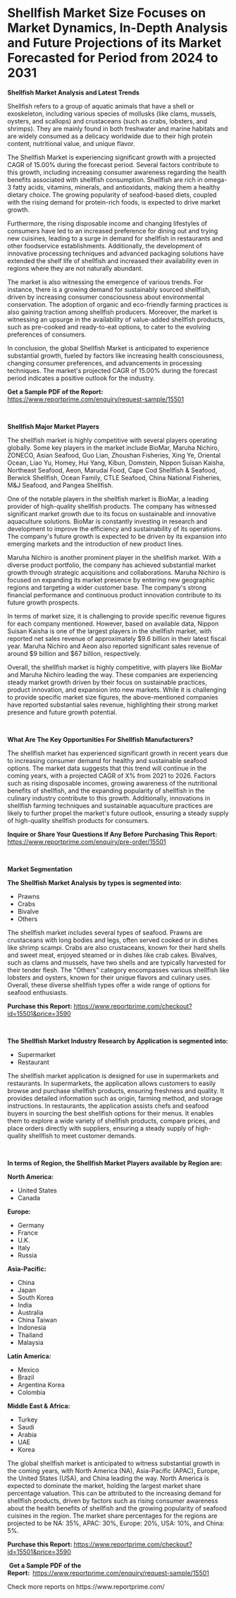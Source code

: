<p><h1>Shellfish Market Size Focuses on Market Dynamics, In-Depth Analysis and Future Projections of its Market Forecasted for Period from 2024 to 2031</h1></p><p><strong>Shellfish Market Analysis and Latest Trends</strong></p>
<p><p>Shellfish refers to a group of aquatic animals that have a shell or exoskeleton, including various species of mollusks (like clams, mussels, oysters, and scallops) and crustaceans (such as crabs, lobsters, and shrimps). They are mainly found in both freshwater and marine habitats and are widely consumed as a delicacy worldwide due to their high protein content, nutritional value, and unique flavor.</p><p>The Shellfish Market is experiencing significant growth with a projected CAGR of 15.00% during the forecast period. Several factors contribute to this growth, including increasing consumer awareness regarding the health benefits associated with shellfish consumption. Shellfish are rich in omega-3 fatty acids, vitamins, minerals, and antioxidants, making them a healthy dietary choice. The growing popularity of seafood-based diets, coupled with the rising demand for protein-rich foods, is expected to drive market growth.</p><p>Furthermore, the rising disposable income and changing lifestyles of consumers have led to an increased preference for dining out and trying new cuisines, leading to a surge in demand for shellfish in restaurants and other foodservice establishments. Additionally, the development of innovative processing techniques and advanced packaging solutions have extended the shelf life of shellfish and increased their availability even in regions where they are not naturally abundant.</p><p>The market is also witnessing the emergence of various trends. For instance, there is a growing demand for sustainably sourced shellfish, driven by increasing consumer consciousness about environmental conservation. The adoption of organic and eco-friendly farming practices is also gaining traction among shellfish producers. Moreover, the market is witnessing an upsurge in the availability of value-added shellfish products, such as pre-cooked and ready-to-eat options, to cater to the evolving preferences of consumers.</p><p>In conclusion, the global Shellfish Market is anticipated to experience substantial growth, fueled by factors like increasing health consciousness, changing consumer preferences, and advancements in processing techniques. The market's projected CAGR of 15.00% during the forecast period indicates a positive outlook for the industry.</p></p>
<p><strong>Get a Sample PDF of the Report:&nbsp;</strong> <a href="https://www.reportprime.com/enquiry/request-sample/15501">https://www.reportprime.com/enquiry/request-sample/15501</a></p>
<p>&nbsp;</p>
<p><strong>Shellfish Major Market Players</strong></p>
<p><p>The shellfish market is highly competitive with several players operating globally. Some key players in the market include BioMar, Maruha Nichiro, ZONECO, Asian Seafood, Guo Lian, Zhoushan Fisheries, Xing Ye, Oriental Ocean, Liao Yu, Homey, Hui Yang, Kibun, Domstein, Nippon Suisan Kaisha, Northeast Seafood, Aeon, Marudai Food, Cape Cod Shellfish & Seafood, Berwick Shellfish, Ocean Family, CTLE Seafood, China National Fisheries, M&J Seafood, and Pangea Shellfish.</p><p>One of the notable players in the shellfish market is BioMar, a leading provider of high-quality shellfish products. The company has witnessed significant market growth due to its focus on sustainable and innovative aquaculture solutions. BioMar is constantly investing in research and development to improve the efficiency and sustainability of its operations. The company's future growth is expected to be driven by its expansion into emerging markets and the introduction of new product lines.</p><p>Maruha Nichiro is another prominent player in the shellfish market. With a diverse product portfolio, the company has achieved substantial market growth through strategic acquisitions and collaborations. Maruha Nichiro is focused on expanding its market presence by entering new geographic regions and targeting a wider customer base. The company's strong financial performance and continuous product innovation contribute to its future growth prospects.</p><p>In terms of market size, it is challenging to provide specific revenue figures for each company mentioned. However, based on available data, Nippon Suisan Kaisha is one of the largest players in the shellfish market, with reported net sales revenue of approximately $9.6 billion in their latest fiscal year. Maruha Nichiro and Aeon also reported significant sales revenue of around $9 billion and $67 billion, respectively.</p><p>Overall, the shellfish market is highly competitive, with players like BioMar and Maruha Nichiro leading the way. These companies are experiencing steady market growth driven by their focus on sustainable practices, product innovation, and expansion into new markets. While it is challenging to provide specific market size figures, the above-mentioned companies have reported substantial sales revenue, highlighting their strong market presence and future growth potential.</p></p>
<p>&nbsp;</p>
<p><strong>What Are The Key Opportunities For Shellfish Manufacturers?</strong></p>
<p><p>The shellfish market has experienced significant growth in recent years due to increasing consumer demand for healthy and sustainable seafood options. The market data suggests that this trend will continue in the coming years, with a projected CAGR of X% from 2021 to 2026. Factors such as rising disposable incomes, growing awareness of the nutritional benefits of shellfish, and the expanding popularity of shellfish in the culinary industry contribute to this growth. Additionally, innovations in shellfish farming techniques and sustainable aquaculture practices are likely to further propel the market's future outlook, ensuring a steady supply of high-quality shellfish products for consumers.</p></p>
<p><strong>Inquire or Share Your Questions If Any Before Purchasing This Report:</strong> <a href="https://www.reportprime.com/enquiry/pre-order/15501">https://www.reportprime.com/enquiry/pre-order/15501</a></p>
<p>&nbsp;</p>
<p><strong>Market Segmentation</strong></p>
<p><strong>The Shellfish Market Analysis by types is segmented into:</strong></p>
<p><ul><li>Prawns</li><li>Crabs</li><li>Bivalve</li><li>Others</li></ul></p>
<p><p>The shellfish market includes several types of seafood. Prawns are crustaceans with long bodies and legs, often served cooked or in dishes like shrimp scampi. Crabs are also crustaceans, known for their hard shells and sweet meat, enjoyed steamed or in dishes like crab cakes. Bivalves, such as clams and mussels, have two shells and are typically harvested for their tender flesh. The "Others" category encompasses various shellfish like lobsters and oysters, known for their unique flavors and culinary uses. Overall, these diverse shellfish types offer a wide range of options for seafood enthusiasts.</p></p>
<p><strong>Purchase this Report:&nbsp;</strong><a href="https://www.reportprime.com/checkout?id=15501&price=3590">https://www.reportprime.com/checkout?id=15501&price=3590</a></p>
<p>&nbsp;</p>
<p><strong>The Shellfish Market Industry Research by Application is segmented into:</strong></p>
<p><ul><li>Supermarket</li><li>Restaurant</li></ul></p>
<p><p>The shellfish market application is designed for use in supermarkets and restaurants. In supermarkets, the application allows customers to easily browse and purchase shellfish products, ensuring freshness and quality. It provides detailed information such as origin, farming method, and storage instructions. In restaurants, the application assists chefs and seafood buyers in sourcing the best shellfish options for their menus. It enables them to explore a wide variety of shellfish products, compare prices, and place orders directly with suppliers, ensuring a steady supply of high-quality shellfish to meet customer demands.</p></p>
<p>&nbsp;</p>
<p><strong>In terms of Region, the Shellfish Market Players available by Region are:</strong></p>
<p>
    <p> <strong> North America: </strong>
        <ul>
            <li>United States</li>
            <li>Canada</li>
        </ul>
        </p> 
    <p> <strong> Europe: </strong>
        <ul>
            <li>Germany</li>
            <li>France</li>
            <li>U.K.</li>
            <li>Italy</li>
            <li>Russia</li>
        </ul>
        </p> 
    <p> <strong> Asia-Pacific: </strong>
        <ul>
            <li>China</li>
            <li>Japan</li>
            <li>South Korea</li>
            <li>India</li>
            <li>Australia</li>
            <li>China Taiwan</li>
            <li>Indonesia</li>
            <li>Thailand</li>
            <li>Malaysia</li>
        </ul>
        </p> 
    <p> <strong> Latin America: </strong>
        <ul>
            <li>Mexico</li>
            <li>Brazil</li>
            <li>Argentina Korea</li>
            <li>Colombia</li>
        </ul>
        </p> 
    <p> <strong> Middle East & Africa: </strong>
        <ul>
            <li>Turkey</li>
            <li>Saudi</li>
            <li>Arabia</li>
            <li>UAE</li>
            <li>Korea</li>
        </ul>
    </p>
    </p>
<p><p>The global shellfish market is anticipated to witness substantial growth in the coming years, with North America (NA), Asia-Pacific (APAC), Europe, the United States (USA), and China leading the way. North America is expected to dominate the market, holding the largest market share percentage valuation. This can be attributed to the increasing demand for shellfish products, driven by factors such as rising consumer awareness about the health benefits of shellfish and the growing popularity of seafood cuisines in the region. The market share percentages for the regions are projected to be NA: 35%, APAC: 30%, Europe: 20%, USA: 10%, and China: 5%.</p></p>
<p><strong>Purchase this Report: </strong><a href="https://www.reportprime.com/checkout?id=15501&price=3590">https://www.reportprime.com/checkout?id=15501&price=3590</a></p>
<p>&nbsp;<strong>Get a Sample PDF of the Report:&nbsp;&nbsp;</strong><a href="https://www.reportprime.com/enquiry/request-sample/15501">https://www.reportprime.com/enquiry/request-sample/15501</a></p>
<p><strong></strong></p>
<p>Check more reports on https://www.reportprime.com/</p>